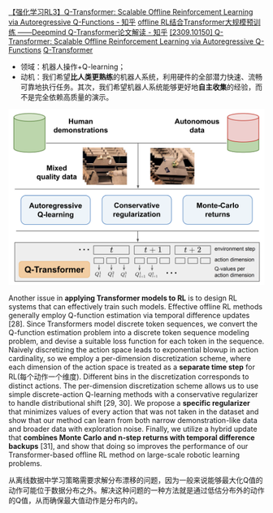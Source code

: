 [【强化学习RL3】Q-Transformer: Scalable Offline Reinforcement Learning via Autoregressive Q-Functions - 知乎](https://zhuanlan.zhihu.com/p/658364677)
[offline RL结合Transformer大规模预训练 ——Deepmind Q-Transformer论文解读 - 知乎](https://zhuanlan.zhihu.com/p/665068306)
[[2309.10150] Q-Transformer: Scalable Offline Reinforcement Learning via Autoregressive Q-Functions](https://arxiv.org/abs/2309.10150)
[Q-Transformer](https://qtransformer.github.io/)

- 领域：机器人操作+Q-learning；
- 动机：我们希望**比人类更熟练**的机器人系统，利用硬件的全部潜力快速、流畅可靠地执行任务。其次，我们希望机器人系统能够更好地**自主收集**的经验，而不是完全依赖高质量的演示。

![image.png](https://raw.githubusercontent.com/Shichun-Liu/images-on-picgo/main/pics/20240109145642.png)

Another issue in **applying Transformer models to RL** is to design RL systems that can effectively train such models. Effective offline RL methods generally employ Q-function estimation via temporal difference updates [28]. Since Transformers model discrete token sequences, we convert the Q-function estimation problem into a discrete token sequence modeling problem, and devise a suitable loss function for each token in the sequence. Naively discretizing the action space leads to exponential blowup in action cardinality, so we employ a per-dimension discretization scheme, where each dimension of the action space is treated as a **separate time step** for RL(每个动作一个维度). Different bins in the discretization corresponds to distinct actions. The per-dimension discretization scheme allows us to use simple discrete-action Q-learning methods with a conservative regularizer to handle distributional shift [29, 30]. We propose a **specific regularizer** that minimizes values of every action that was not taken in the dataset and show that our method can learn from both narrow demonstration-like data and broader data with exploration noise. Finally, we utilize a hybrid update that **combines Monte Carlo and n-step returns with temporal difference backups** [31], and show that doing so improves the performance of our Transformer-based offline RL method on large-scale robotic learning problems.

从离线数据中学习策略需要求解分布漂移的问题，因为一般来说能够最大化Q值的动作可能位于数据分布之外。解决这种问题的一种方法就是通过低估分布外的动作的Q值，从而确保最大值动作是分布内的。

